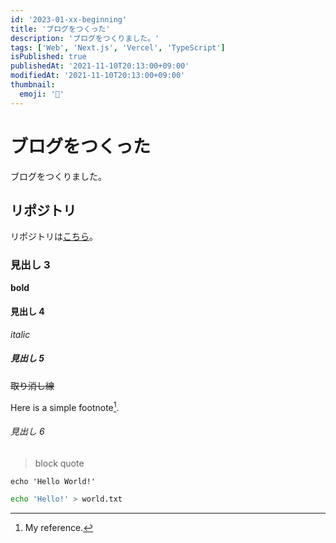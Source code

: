 ```yaml
---
id: '2023-01-xx-beginning'
title: 'ブログをつくった'
description: 'ブログをつくりました。'
tags: ['Web', 'Next.js', 'Vercel', 'TypeScript']
isPublished: true
publishedAt: '2021-11-10T20:13:00+09:00'
modifiedAt: '2021-11-10T20:13:00+09:00'
thumbnail:
  emoji: '📝'
---
```


# ブログをつくった

ブログをつくりました。

## リポジトリ

リポジトリは[こちら](https://github.com/ciffelia/blog.ciffelia.com)。

### 見出し 3

**bold**

#### 見出し 4

_italic_

##### 見出し 5

~~取り消し線~~

Here is a simple footnote[^1].

###### 見出し 6

> block
> quote

`echo 'Hello World!'`

```sh
echo 'Hello!' > world.txt
```

[^1]: My reference.
